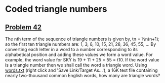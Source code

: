 # Coded triangle numbers
## [Problem 42](https://projecteuler.net/problem=42)
The nth term of the sequence of triangle numbers is given by, tn = ½n(n+1); so the first ten triangle numbers are:
1, 3, 6, 10, 15, 21, 28, 36, 45, 55, ...
By converting each letter in a word to a number corresponding to its alphabetical position and adding these values we form a word value. For example, the word value for SKY is 19 + 11 + 25 = 55 = t10. If the word value is a triangle number then we shall call the word a triangle word.
Using [words.txt](project/resources/p042_words.txt) (right click and 'Save Link/Target As...'), a 16K text file containing nearly two-thousand common English words, how many are triangle words?
